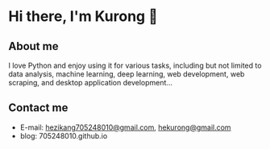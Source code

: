 # Hi there, I'm Kurong 👋
## About me
I love Python and enjoy using it for various tasks, including but not limited to data analysis, machine learning, deep learning, web development, web scraping, and desktop application development…

## Contact me
- E-mail: hezikang705248010@gmail.com, hekurong@gmail.com
- blog: 705248010.github.io
